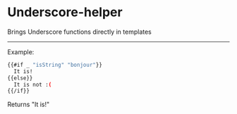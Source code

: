 Underscore-helper
=================

Brings Underscore functions directly in templates

-----------

Example:

``` sh
{{#if _ "isString" "bonjour"}}
  It is!
{{else}}
  It is not :(
{{/if}}
```

Returns "It is!"
